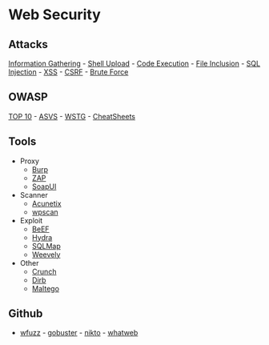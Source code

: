 # Web Security

## Attacks
[Information Gathering](Attacks/information-gathering.md) - [Shell Upload](Attacks/shell-upload.md) - [Code Execution](Attacks/code-execution.md) - [File Inclusion](Attacks/file-inclusion.md) - [SQL Injection](Attacks/sql-injection.md) - [XSS](Attacks/xss.md) - [CSRF](Attacks/csrf.md) - [Brute Force](Attacks/brute-force.md)

## OWASP
[TOP 10](https://github.com/OWASP/Top10/tree/master/2021/docs) - [ASVS](https://github.com/OWASP/ASVS/tree/master/5.0/en) - [WSTG](https://github.com/OWASP/wstg/tree/master/document/4-Web_Application_Security_Testing) - [CheatSheets](https://github.com/OWASP/CheatSheetSeries/tree/master/cheatsheets)

## Tools
- Proxy
  - [Burp](/Tools/burp.md)
  - [ZAP](/Tools/zap.md)
  - [SoapUI](/Tools/soapui.md)
- Scanner
  - [Acunetix](/Tools/acunetix.md) 
  - [wpscan](https://github.com/wpscanteam/wpscan)
- Exploit
  - [BeEF](/Tools/beef.md) 
  - [Hydra](/Tools/hydra.md) 
  - [SQLMap](/Tools/sqlmap.md)
  - [Weevely](/Tools/weevely.md)
- Other
  - [Crunch](/Tools/crunch.md) 
  - [Dirb](/Tools/dirb.md) 
  - [Maltego](/Tools/maltego.md)

## Github
- [wfuzz](https://github.com/xmendez/wfuzz) - [gobuster](https://github.com/OJ/gobuster) - [nikto](https://github.com/sullo/nikto) - [whatweb](https://github.com/urbanadventurer/WhatWeb)
